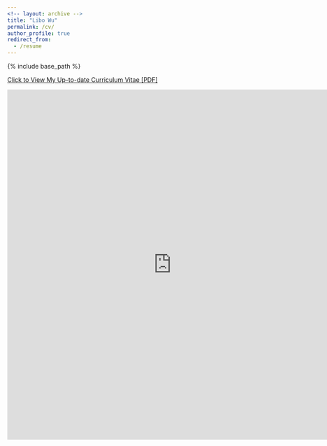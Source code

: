 ```yaml
---
<!-- layout: archive -->
title: "Libo Wu"
permalink: /cv/
author_profile: true
redirect_from:
  - /resume
---
```


{% include base_path %}

[Click to View My Up-to-date Curriculum Vitae [PDF]](https://libowu.com/files/Resume.pdf)


<embed src="https://libowu.com/files/Resume.pdf" width="750" height="800" type='application/pdf'> 
